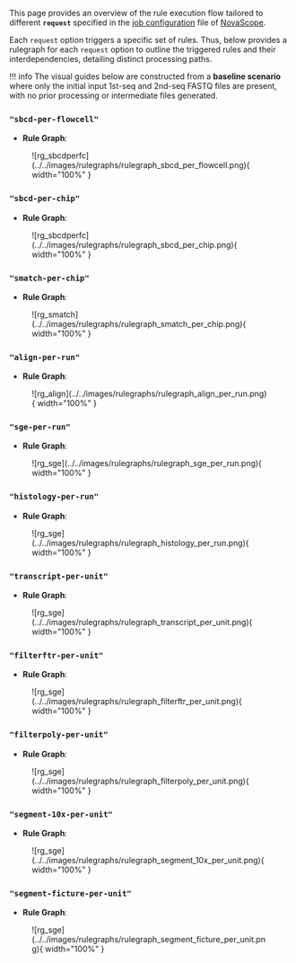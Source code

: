 This page provides an overview of the rule execution flow tailored to different **`request`** specified in the [job configuration](../../basic_usage/job_config.md) file of [NovaScope](https://seqscope.github.io/NovaScope/). 

Each `request` option triggers a specific set of rules. Thus, below provides a rulegraph for each `request` option to outline the triggered rules and their interdependencies, detailing distinct processing paths.

!!! info
    The visual guides below are constructed from a **baseline scenario** where only the initial input 1st-seq and 2nd-seq FASTQ files are present, with no prior processing or intermediate files generated.

### `"sbcd-per-flowcell"`
* **Rule Graph**:
<figure markdown="span">
![rg_sbcdperfc](../../images/rulegraphs/rulegraph_sbcd_per_flowcell.png){ width="100%" }
</figure>

### `"sbcd-per-chip"`
* **Rule Graph**:
<figure markdown="span">
![rg_sbcdperfc](../../images/rulegraphs/rulegraph_sbcd_per_chip.png){ width="100%" }
</figure>

### `"smatch-per-chip"`
* **Rule Graph**:
<figure markdown="span">
![rg_smatch](../../images/rulegraphs/rulegraph_smatch_per_chip.png){ width="100%" }
</figure>

### `"align-per-run"`
* **Rule Graph**:
<figure markdown="span">
![rg_align](../../images/rulegraphs/rulegraph_align_per_run.png){ width="100%" }
</figure>

### `"sge-per-run"`
* **Rule Graph**:
<figure markdown="span">
![rg_sge](../../images/rulegraphs/rulegraph_sge_per_run.png){ width="100%" }
</figure>

### `"histology-per-run"`
* **Rule Graph**:
<figure markdown="span">
![rg_sge](../../images/rulegraphs/rulegraph_histology_per_run.png){ width="100%" }
</figure>

### `"transcript-per-unit"`
* **Rule Graph**:
<figure markdown="span">
![rg_sge](../../images/rulegraphs/rulegraph_transcript_per_unit.png){ width="100%" }
</figure>

### `"filterftr-per-unit"`
* **Rule Graph**:
<figure markdown="span">
![rg_sge](../../images/rulegraphs/rulegraph_filterftr_per_unit.png){ width="100%" }
</figure>

### `"filterpoly-per-unit"`
* **Rule Graph**:
<figure markdown="span">
![rg_sge](../../images/rulegraphs/rulegraph_filterpoly_per_unit.png){ width="100%" }
</figure>

### `"segment-10x-per-unit"`
* **Rule Graph**:
<figure markdown="span">
![rg_sge](../../images/rulegraphs/rulegraph_segment_10x_per_unit.png){ width="100%" }
</figure>

### `"segment-ficture-per-unit"`
* **Rule Graph**:
<figure markdown="span">
![rg_sge](../../images/rulegraphs/rulegraph_segment_ficture_per_unit.png){ width="100%" }
</figure>
